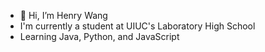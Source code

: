 - 👋 Hi, I’m Henry Wang
- I'm currently a student at UIUC's Laboratory High School
- Learning Java, Python, and JavaScript

<!---
henryw4/henryw4 is a ✨ special ✨ repository because its `README.md` (this file) appears on your GitHub profile.
You can click the Preview link to take a look at your changes.
--->
